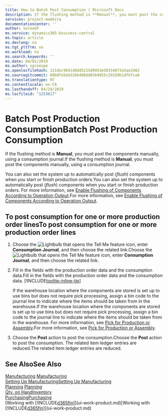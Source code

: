 ```yaml
---
title: How to Batch Post Consumption | Microsoft Docs
description: If the flushing method is **Manual**, you must post the components manually, using a consumption journal.
services: project-madeira
documentationcenter: ''
author: SorenGP
ms.service: dynamics365-business-central
ms.topic: article
ms.devlang: na
ms.tgt_pltfrm: na
ms.workload: na
ms.search.keywords: ''
ms.date: 04/01/2019
ms.author: sgroespe
ms.openlocfilehash: 121dec9b91d0dd5215d9953e50154873a5ae2402
ms.sourcegitcommit: 60b87e5eb32bb408dd65b9855c29159b1dfbfca8
ms.translationtype: HT
ms.contentlocale: en-CA
ms.lasthandoff: 04/29/2019
ms.locfileid: "1253617"
---
```

# <a name="batch-post-production-consumption"></a><span data-ttu-id="efebc-103">Batch Post Production Consumption</span><span class="sxs-lookup"><span data-stu-id="efebc-103">Batch Post Production Consumption</span></span>
<span data-ttu-id="efebc-104">If the flushing method is **Manual**, you must post the components manually, using a consumption journal.</span><span class="sxs-lookup"><span data-stu-id="efebc-104">If the flushing method is **Manual**, you must post the components manually, using a consumption journal.</span></span>

<span data-ttu-id="efebc-105">You can also set the system up to automatically post (*flush*) components when you start or finish production orders.</span><span class="sxs-lookup"><span data-stu-id="efebc-105">You can also set the system up to automatically post (*flush*) components when you start or finish production orders.</span></span> <span data-ttu-id="efebc-106">For more information, see [Enable Flushing of Components According to Operation Output](production-how-to-flush-components-according-to-operation-output.md).</span><span class="sxs-lookup"><span data-stu-id="efebc-106">For more information, see [Enable Flushing of Components According to Operation Output](production-how-to-flush-components-according-to-operation-output.md).</span></span>

## <a name="to-post-consumption-for-one-or-more-production-order-lines"></a><span data-ttu-id="efebc-107">To post consumption for one or more production order lines</span><span class="sxs-lookup"><span data-stu-id="efebc-107">To post consumption for one or more production order lines</span></span>  
1.  <span data-ttu-id="efebc-108">Choose the ![Lightbulb that opens the Tell Me feature](media/ui-search/search_small.png "Tell me what you want to do") icon, enter **Consumption Journal**, and then choose the related link.</span><span class="sxs-lookup"><span data-stu-id="efebc-108">Choose the ![Lightbulb that opens the Tell Me feature](media/ui-search/search_small.png "Tell me what you want to do") icon, enter **Consumption Journal**, and then choose the related link.</span></span>  
2.  <span data-ttu-id="efebc-109">Fill in the fields with the production order data and the consumption data.</span><span class="sxs-lookup"><span data-stu-id="efebc-109">Fill in the fields with the production order data and the consumption data.</span></span> [!INCLUDE[tooltip-inline-tip](includes/tooltip-inline-tip_md.md)]  

    <span data-ttu-id="efebc-110">If the warehouse location where the components are stored is set up to use bins but does not require pick processing, assign a bin code to the journal line to indicate where the items should be taken from in the warehouse.</span><span class="sxs-lookup"><span data-stu-id="efebc-110">If the warehouse location where the components are stored is set up to use bins but does not require pick processing, assign a bin code to the journal line to indicate where the items should be taken from in the warehouse.</span></span> <span data-ttu-id="efebc-111">For more information, see [Pick for Production or Assembly](warehouse-how-to-pick-for-production.md).</span><span class="sxs-lookup"><span data-stu-id="efebc-111">For more information, see [Pick for Production or Assembly](warehouse-how-to-pick-for-production.md).</span></span>  
3.  <span data-ttu-id="efebc-112">Choose the **Post** action to post the consumption.</span><span class="sxs-lookup"><span data-stu-id="efebc-112">Choose the **Post** action to post the consumption.</span></span> <span data-ttu-id="efebc-113">The related item ledger entries are reduced.</span><span class="sxs-lookup"><span data-stu-id="efebc-113">The related item ledger entries are reduced.</span></span>

## <a name="see-also"></a><span data-ttu-id="efebc-114">See Also</span><span class="sxs-lookup"><span data-stu-id="efebc-114">See Also</span></span>  
<span data-ttu-id="efebc-115">[Manufacturing](production-manage-manufacturing.md)  </span><span class="sxs-lookup"><span data-stu-id="efebc-115">[Manufacturing](production-manage-manufacturing.md)  </span></span>  
[<span data-ttu-id="efebc-116">Setting Up Manufacturing</span><span class="sxs-lookup"><span data-stu-id="efebc-116">Setting Up Manufacturing</span></span>](production-configure-production-processes.md)  
<span data-ttu-id="efebc-117">[Planning](production-planning.md)    </span><span class="sxs-lookup"><span data-stu-id="efebc-117">[Planning](production-planning.md)    </span></span>  
[<span data-ttu-id="efebc-118">Qty. on Hand</span><span class="sxs-lookup"><span data-stu-id="efebc-118">Inventory</span></span>](inventory-manage-inventory.md)  
[<span data-ttu-id="efebc-119">Purchasing</span><span class="sxs-lookup"><span data-stu-id="efebc-119">Purchasing</span></span>](purchasing-manage-purchasing.md)  
<span data-ttu-id="efebc-120">[Working with [!INCLUDE[d365fin](includes/d365fin_md.md)]](ui-work-product.md)</span><span class="sxs-lookup"><span data-stu-id="efebc-120">[Working with [!INCLUDE[d365fin](includes/d365fin_md.md)]](ui-work-product.md)</span></span>
